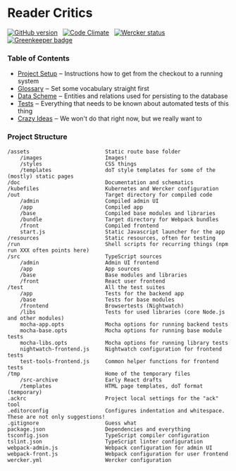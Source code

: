 # Reader Critics

[![GitHub version](https://badge.fury.io/gh/dbmedialab%2Freader-critics.svg)](https://badge.fury.io/gh/dbmedialab%2Freader-critics)
&nbsp;
[![Code Climate](https://codeclimate.com/github/dbmedialab/reader-critics/badges/gpa.svg)](https://codeclimate.com/github/dbmedialab/reader-critics)
&nbsp;
[![Wercker status](https://app.wercker.com/status/becb14dfb1645c8010f604bdbb6aeeca/s/develop "wercker status")](https://app.wercker.com/project/byKey/becb14dfb1645c8010f604bdbb6aeeca)
&nbsp;
[![Greenkeeper badge](https://badges.greenkeeper.io/dbmedialab/Reader-critics.svg?token=a55103c0252ec9f2b14f7bb9af0229280aeba52887991f94b78b271f245e9f0c)](https://greenkeeper.io/)

### Table of Contents

* [Project Setup](doc/project-setup.md) ‒ Instructions how to get from the checkout to a running system
* [Glossary](doc/glossary.md) ‒ Set some vocabulary straight first
* [Data Scheme](doc/data-scheme.md) ‒ Entities and relations used for persisting to the database
* [Tests](doc/tests.md) ‒ Everything that needs to be known about automated tests of this thing
* [Crazy Ideas](doc/think-about-these-crazy-ideas.md) ‒ We won't do that right now, but we really want to

### Project Structure

```
/assets                        Static route base folder
    /images                    Images!
    /styles                    CSS things
    /templates                 doT style templates for some of the (mostly) static pages
/doc                           Documentation and schematics
/kubefiles                     Kubernetes and Wercker configuration
/out                           Target directory for compiled code
    /admin                     Compiled admin UI
    /app                       Compiled app
    /base                      Compiled base modules and libraries
    /bundle                    Target directory for Webpack bundles
    /front                     Compiled frontend
    start.js                   Static Javascript launcher for the app
/resources                     Static resources, often for testing
/run                           Shell scripts for recurring things (npm run XXX often points here)
/src                           TypeScript sources
    /admin                     Admin UI frontend
    /app                       App sources
    /base                      Base modules and libraries
    /front                     React user frontend
/test                          All the test suites
    /app                       Tests for the backend app
    /base                      Tests for base modules
    /frontend                  Browsertests (Nightwatch)
    /libs                      Tests for used libraries (core Node.js and other modules)
    mocha-app.opts             Mocha options for running backend tests
    mocha-base.opts            Mocha options for running base module tests
    mocha-libs.opts            Mocha options for running library tests
    nightwatch-frontend.js     Nightwatch configuration for frontend tests
    test-tools-frontend.js     Common helper functions for frontend tests
/tmp                           Home of the temporary files
    /src-archive               Early React drafts
    /templates                 HTML page templates, doT format (temporary)
.ackrc                         Project local settings for the "ack" tool
.editorconfig                  Configures indentation and whitespace. These are not only suggestions!
.gitignore                     Guess what
package.json                   Dependencies and everything
tsconfig.json                  TypeScript compiler configuration
tslint.json                    TypeScript linter configuration
webpack-admin.js               Webpack configuration for admin UI
webpack-front.js               Webpack configuration for user frontend
wercker.yml                    Wercker configuration
```
